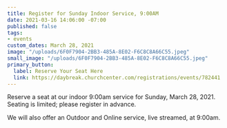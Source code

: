 ```yaml
---
title: Register for Sunday Indoor Service, 9:00AM
date: 2021-03-16 14:06:00 -07:00
published: false
tags:
- events
custom_dates: March 28, 2021
image: "/uploads/6F0F7904-2BB3-485A-8E02-F6C8C8A66C55.jpeg"
small_image: "/uploads/6F0F7904-2BB3-485A-8E02-F6C8C8A66C55.jpeg"
primary_button:
  label: Reserve Your Seat Here
  link: https://daybreak.churchcenter.com/registrations/events/782441
---
```


Reserve a seat at our indoor 9:00am service for Sunday, March 28, 2021.  Seating is limited; please register in advance.

We will also offer an Outdoor and Online service, live streamed, at 9:00am.